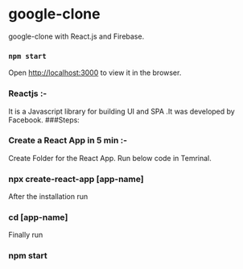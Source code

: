 # google-clone
google-clone with React.js and Firebase.

### `npm start`
Open [http://localhost:3000](http://localhost:3000) to view it in the browser.

### Reactjs :- 

It is a Javascript library for building UI and SPA .It was developed by Facebook.
###Steps:

### Create a React App in 5 min :- 

Create Folder for the React App.
Run below code in Temrinal.

### npx create-react-app [app-name]

After the installation run

### cd [app-name]

Finally run

### npm start
